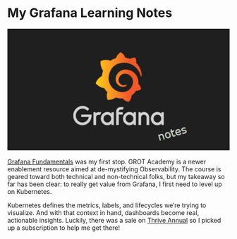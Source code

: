 # My Grafana Learning Notes

![logo](./logo.png)

[Grafana Fundamentals](https://learn.grafana.com/path/grafana-fundamentals) was my first stop. GROT Academy is a newer enablement resource aimed at de-mystifying Observability. The course is geared toward both technical and non-technical folks, but my takeaway so far has been clear: to really get value from Grafana, I first need to level up on Kubernetes.

Kubernetes defines the metrics, labels, and lifecycles we’re trying to visualize. And with that context in hand, dashboards become real, actionable insights. Luckily, there was a sale on [Thrive Annual](https://training.linuxfoundation.org/subscriptions/) so I picked up a subscription to help me get there!
